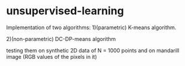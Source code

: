# unsupervised-learning

Implementation of two algorithms: 
1)(parametric) K-means algorithm.

2)(non-parametric) DC-DP-means algorithm

testing them on synthetic 2D data of N = 1000 points and on mandarill image (RGB values of the pixels in it)
